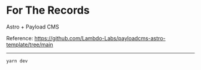 # For The Records

Astro + Payload CMS

Reference: https://github.com/Lambdo-Labs/payloadcms-astro-template/tree/main

---

`yarn dev`
